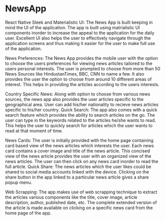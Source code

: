 # NewsApp
React Native
Sleek and Materialistic UI: The News App is built keeping in mind the UI of the application. The app is built using matrialistic UI components inorder to increase the appeal to the application for the daily user. Excellent UI also helps the user to effectively navigate through the application screens and thus making it easier for the user to make full use of the application.

News Preferences: The News App provides the mobile user with the option to choose the users preferences for viewing news articles tailored to the users personal interests. The user is prompted to choose from more than 50 News Sources like HindustanTimes, BBC, CNN to name a few. It also provides the user the option to choose from around 10  different areas of interest. This helps in providing the articles according to the users interests.
 
Country Specific News: Along with option to choose from various news sources, the news app also provides the user articles specific to the geographical area. User can add his/her nationality to recieve news articles specific to his/her country.
Quick Search: The app also comes with a quick search feature which provides the ability to search articles on the go. The user can type in the keywords related to the articles he/she wants to read. This helps the user to quickly search for articles which the user wants to read at that moment of time.
                     
 
News Cards: The user is initially provided with the home page containing card based view of the news articles which interests the user. Each news card contains a cover image and title of the news article. This concised view of the news article provides the user with an organized view of the news articles. The user can then click on any news card inorder to read the full article.
Quick Share: The news articles which the user likes could be shared to social media accounts linked with the device. Clicking on the share button in the app linked to a particular news article gives a share popup menu. 


Web Scrapping:  The app makes use of web scrapping technique to extract the articles various components like the title, cover image, article description, author, published date, etc. The complete extended version of the article is made available on clicking on a specific news card from the home page of the app.
 

                
                                              
                
